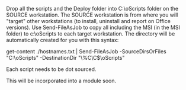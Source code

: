 
Drop all the scripts and the Deploy folder into C:\oScripts folder on the SOURCE workstation.
The SOURCE workstation is from where you will "target" other workstations (to install, uninstall and report on Office versions).
Use Send-FileAsJob to copy all including the MSI (in the MSI folder) to c:\oScripts to each target workstation.  The directory will be automatically created for you with this syntax:

get-content ./hostnames.txt | Send-FileAsJob -SourceDirsOrFiles "C:\oScripts\" -DestinationDir "\\%C\C$\oScripts\"

Each script needs to be dot sourced.

This will be incorporated into a module soon.
